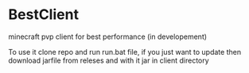 # BestClient
minecraft pvp client for best performance (in developement)

To use it clone repo and run run.bat file, if you just want to update then download jarfile from releses and with it jar in client directory
